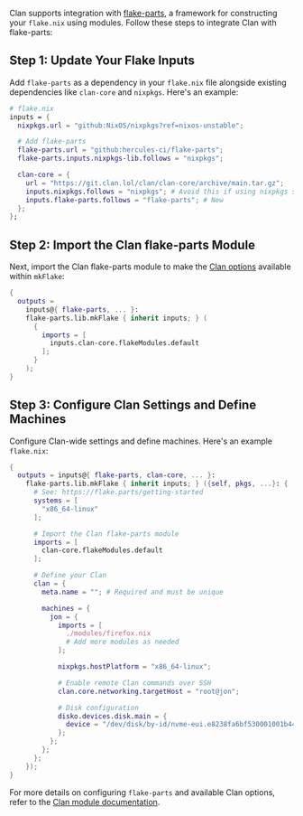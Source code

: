 Clan supports integration with [flake-parts](https://flake.parts/), a framework for constructing your `flake.nix` using modules. Follow these steps to integrate Clan with flake-parts:

## Step 1: Update Your Flake Inputs

Add `flake-parts` as a dependency in your `flake.nix` file alongside existing dependencies like `clan-core` and `nixpkgs`. Here's an example:

```nix
# flake.nix
inputs = {
  nixpkgs.url = "github:NixOS/nixpkgs?ref=nixos-unstable";

  # Add flake-parts
  flake-parts.url = "github:hercules-ci/flake-parts";
  flake-parts.inputs.nixpkgs-lib.follows = "nixpkgs";

  clan-core = {
    url = "https://git.clan.lol/clan/clan-core/archive/main.tar.gz";
    inputs.nixpkgs.follows = "nixpkgs"; # Avoid this if using nixpkgs stable.
    inputs.flake-parts.follows = "flake-parts"; # New
  };
};
```

## Step 2: Import the Clan flake-parts Module

Next, import the Clan flake-parts module to make the [Clan options](/options) available within `mkFlake`:

```nix
{
  outputs =
    inputs@{ flake-parts, ... }:
    flake-parts.lib.mkFlake { inherit inputs; } (
      {
        imports = [
          inputs.clan-core.flakeModules.default
        ];
      }
    );
}
```

## Step 3: Configure Clan Settings and Define Machines

Configure Clan-wide settings and define machines. Here's an example `flake.nix`:

```nix
{
  outputs = inputs@{ flake-parts, clan-core, ... }:
    flake-parts.lib.mkFlake { inherit inputs; } ({self, pkgs, ...}: {
      # See: https://flake.parts/getting-started
      systems = [
        "x86_64-linux"
      ];

      # Import the Clan flake-parts module
      imports = [
        clan-core.flakeModules.default
      ];

      # Define your Clan
      clan = {
        meta.name = ""; # Required and must be unique

        machines = {
          jon = {
            imports = [
              ./modules/firefox.nix
              # Add more modules as needed
            ];

            nixpkgs.hostPlatform = "x86_64-linux";

            # Enable remote Clan commands over SSH
            clan.core.networking.targetHost = "root@jon";

            # Disk configuration
            disko.devices.disk.main = {
              device = "/dev/disk/by-id/nvme-eui.e8238fa6bf530001001b448b4aec2929";
            };
          };
        };
      };
    });
}
```

For more details on configuring `flake-parts` and available Clan options, refer to the [Clan module documentation](https://git.clan.lol/clan/clan-core/src/branch/main/flakeModules/clan.nix).
